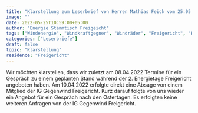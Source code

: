 ```yaml
---
title: "Klarstellung zum Leserbrief von Herren Mathias Feick vom 25.05.2022"
image: ""
date: 2022-05-25T10:59:00+05:00
author: "Energie Stammtisch Freigeicht"
tags: ["Windenergie", "Windkraftgegner", "Windräder", "Freigericht", "Klarstellung", "Gegenwind Freigericht"]
categories: ["Leserbriefe"]
draft: false
topic: "Klarstellung"
residence: "Freigericht"
---
```


Wir möchten klarstellen, dass wir zuletzt am 08.04.2022 Termine für ein Gespräch zu einem geplanten Stand während der 2. Energietage Freigericht angeboten haben. Am 10.04.2022 erfolgte direkt eine Absage von einem Mitglied der IG Gegenwind Freigericht. Kurz darauf folgte von uns wieder ein Angebot für ein Gespräch nach den Ostertagen. Es erfolgten keine weiteren Anfragen von der IG Gegenwind Freigericht.